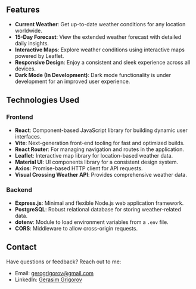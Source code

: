 ## Features

- **Current Weather**: Get up-to-date weather conditions for any location worldwide.
- **15-Day Forecast**: View the extended weather forecast with detailed daily insights.
- **Interactive Maps**: Explore weather conditions using interactive maps powered by Leaflet.
- **Responsive Design**: Enjoy a consistent and sleek experience across all devices.
- **Dark Mode (In Development)**: Dark mode functionality is under development for an improved user experience.

## Technologies Used

### Frontend
- **React**: Component-based JavaScript library for building dynamic user interfaces.
- **Vite**: Next-generation front-end tooling for fast and optimized builds.
- **React Router**: For managing navigation and routes in the application.
- **Leaflet**: Interactive map library for location-based weather data.
- **Material UI**: UI components library for a consistent design system.
- **Axios**: Promise-based HTTP client for API requests.
- **Visual Crossing Weather API**: Provides comprehensive weather data.
  
### Backend
- **Express.js**: Minimal and flexible Node.js web application framework.
- **PostgreSQL**: Robust relational database for storing weather-related data.
- **dotenv**: Module to load environment variables from a `.env` file.
- **CORS**: Middleware to allow cross-origin requests.
  
## Contact

Have questions or feedback? Reach out to me:

- Email: gerogrigorov@gmail.com
- LinkedIn: [Gerasim Grigorov](https://www.linkedin.com/in/gerasim-grigorov)

